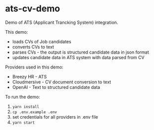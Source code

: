 # ats-cv-demo

Demo of ATS (Applicant Trancking System) integration.

This demo:
- loads CVs of Job candidates
- converts CVs to text
- parses CVs - the output is structured candidate data in json format
- updates candidate data in ATS system with data parsed from CV

Providers used in this demo:
- Breezy HR - ATS
- Cloudmersive - CV document conversion to text
- OpenAI - Text to structured candidate data

To run the demo:
1. `yarn install`
2. `cp .env.example .env`
3. set credentials for all providers in .env file
4. `yarn start`
